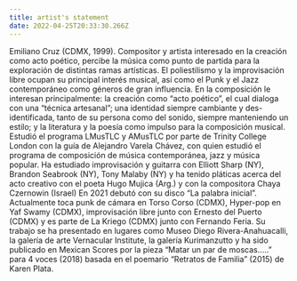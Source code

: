 ```yaml
---
title: artist's statement
date: 2022-04-25T20:33:30.266Z
---
```

Emiliano Cruz (CDMX, 1999). Compositor y artista interesado en la creación como acto poético, percibe la música como punto de partida para la exploración de distintas ramas artísticas. El poliestilismo y la improvisación libre ocupan su principal interés musical, así como el Punk y el Jazz contemporáneo como géneros de gran influencia. En la composición le interesan principalmente: la creación como “acto poético”, el cual dialoga con una “técnica artesanal”; una identidad siempre cambiante y des-identificada, tanto de su persona como del sonido, siempre manteniendo un estilo; y la literatura y la poesía como impulso para la composición musical.
Estudió el programa LMusTLC y AMusTLC por parte de Trinity College London con la guía de Alejandro Varela Chávez, con quien estudió el programa de composición de música contemporánea, jazz y música popular. Ha estudiado improvisación y guitarra con Elliott Sharp (NY), Brandon Seabrook (NY), Tony Malaby (NY) y ha tenido pláticas acerca del acto creativo con el poeta Hugo Mujica (Arg.) y con la compositora Chaya Czernowin (Israel)
En 2021 debutó con su disco “La palabra inicial”. Actualmente toca punk de cámara en Torso Corso (CDMX), Hyper-pop en Yaf Swamy (CDMX), improvisación libre junto con Ernesto del Puerto (CDMX) y es parte de La Kriego (CDMX) junto con Fernando Feria. Su trabajo se ha presentado en lugares como Museo Diego Rivera-Anahuacalli, la galería de arte Vernacular Institute, la galería Kurimanzutto y ha sido publicado en Mexican Scores por la pieza “Matar un par de moscas…..” para 4 voces (2018) basada en el poemario “Retratos de Familia” (2015) de Karen Plata.